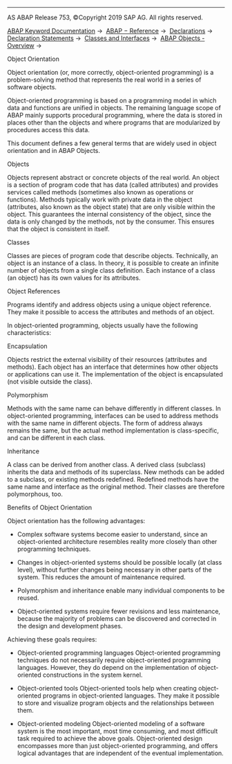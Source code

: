   

* * *

AS ABAP Release 753, ©Copyright 2019 SAP AG. All rights reserved.

[ABAP Keyword Documentation](javascript:call_link\('abenabap.htm'\)) →  [ABAP − Reference](javascript:call_link\('abenabap_reference.htm'\)) →  [Declarations](javascript:call_link\('abendeclarations.htm'\)) →  [Declaration Statements](javascript:call_link\('abenabap_declarations.htm'\)) →  [Classes and Interfaces](javascript:call_link\('abenclasses_and_interfaces.htm'\)) →  [ABAP Objects - Overview](javascript:call_link\('abenabap_objects_oview.htm'\)) → 

Object Orientation

Object orientation (or, more correctly, object-oriented programming) is a problem-solving method that represents the real world in a series of software objects.

Object-oriented programming is based on a programming model in which data and functions are unified in objects. The remaining language scope of ABAP mainly supports procedural programming, where the data is stored in places other than the objects and where programs that are modularized by procedures access this data.

This document defines a few general terms that are widely used in object orientation and in ABAP Objects.

Objects

Objects represent abstract or concrete objects of the real world. An object is a section of program code that has data (called attributes) and provides services called methods (sometimes also known as operations or functions). Methods typically work with private data in the object (attributes, also known as the object state) that are only visible within the object. This guarantees the internal consistency of the object, since the data is only changed by the methods, not by the consumer. This ensures that the object is consistent in itself.

Classes

Classes are pieces of program code that describe objects. Technically, an object is an instance of a class. In theory, it is possible to create an infinite number of objects from a single class definition. Each instance of a class (an object) has its own values for its attributes.

Object References

Programs identify and address objects using a unique object reference. They make it possible to access the attributes and methods of an object.

In object-oriented programming, objects usually have the following characteristics:

Encapsulation

Objects restrict the external visibility of their resources (attributes and methods). Each object has an interface that determines how other objects or applications can use it. The implementation of the object is encapsulated (not visible outside the class).

Polymorphism

Methods with the same name can behave differently in different classes. In object-oriented programming, interfaces can be used to address methods with the same name in different objects. The form of address always remains the same, but the actual method implementation is class-specific, and can be different in each class.

Inheritance

A class can be derived from another class. A derived class (subclass) inherits the data and methods of its superclass. New methods can be added to a subclass, or existing methods redefined. Redefined methods have the same name and interface as the original method. Their classes are therefore polymorphous, too.

Benefits of Object Orientation

Object orientation has the following advantages:

-   Complex software systems become easier to understand, since an object-oriented architecture resembles reality more closely than other programming techniques.
    

-   Changes in object-oriented systems should be possible locally (at class level), without further changes being necessary in other parts of the system. This reduces the amount of maintenance required.
    

-   Polymorphism and inheritance enable many individual components to be reused.
    

-   Object-oriented systems require fewer revisions and less maintenance, because the majority of problems can be discovered and corrected in the design and development phases.
    

Achieving these goals requires:

-   Object-oriented programming languages
    Object-oriented programming techniques do not necessarily require object-oriented programming languages. However, they do depend on the implementation of object-oriented constructions in the system kernel.

-   Object-oriented tools
    Object-oriented tools help when creating object-oriented programs in object-oriented languages. They make it possible to store and visualize program objects and the relationships between them.

-   Object-oriented modeling
    Object-oriented modeling of a software system is the most important, most time consuming, and most difficult task required to achieve the above goals. Object-oriented design encompasses more than just object-oriented programming, and offers logical advantages that are independent of the eventual implementation.